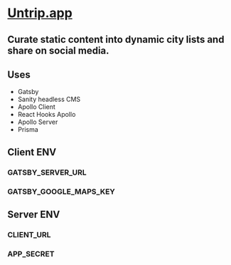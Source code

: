 # [Untrip.app](https://untrip.app)

## Curate static content into dynamic city lists and share on social media.

## Uses

- Gatsby
- Sanity headless CMS
- Apollo Client
- React Hooks Apollo
- Apollo Server
- Prisma

## Client ENV

### GATSBY_SERVER_URL

### GATSBY_GOOGLE_MAPS_KEY

## Server ENV

### CLIENT_URL

### APP_SECRET 

